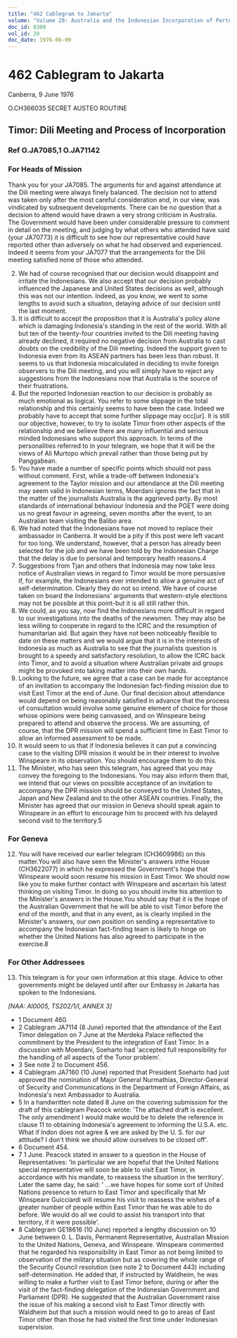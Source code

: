 ```yaml
---
title: "462 Cablegram to Jakarta"
volume: "Volume 20: Australia and the Indonesian Incorporation of Portuguese Timor, 1974-1976"
doc_id: 8300
vol_id: 20
doc_date: 1976-06-09
---
```


# 462 Cablegram to Jakarta

Canberra, 9 June 1976

O.CH366035 SECRET AUSTEO ROUTINE

## Timor: Dili Meeting and Process of Incorporation

### Ref O.JA7085,1 O.JA71142

### For Heads of Mission

Thank you for your JA7085. The arguments for and against attendance at the Dili meeting were always finely balanced. The decision not to attend was taken only after the most careful consideration and, in our view, was vindicated by subsequent developments. There can be no question that a decision to attend would have drawn a very strong criticism in Australia. The Government would have been under considerable pressure to comment in detail on the meeting, and judging by what others who attended have said (your JA70773) it is difficult to see how our representative could have reported other than adversely on what he had observed and experienced. Indeed it seems from your JA7077 that the arrangements for the Dili meeting satisfied none of those who attended.

  2. We had of course recognised that our decision would disappoint and irritate the Indonesians. We also accept that our decision probably influenced the Japanese and United States decisions as well, although this was not our intention. Indeed, as you know, we went to some lengths to avoid such a situation, delaying advice of our decision until the last moment.
  3. It is difficult to accept the proposition that it is Australia's policy alone which is damaging Indonesia's standing in the rest of the world. With all but ten of the twenty-four countries invited to the Dili meeting having already declined, it required no negative decision from Australia to cast doubts on the credibility of the Dili meeting. Indeed the support given to Indonesia even from its ASEAN partners has been less than robust. It seems to us that Indonesia miscalculated in deciding to invite foreign observers to the Dili meeting, and you will simply have to reject any suggestions from the Indonesians now that Australia is the source of their frustrations.
  4. But the reported Indonesian reaction to our decision is probably as much emotional as logical. You refer to some slippage in the total relationship and this certainly seems to have been the case. Indeed we probably have to accept that some further slippage may occ[ur]. It is still our objective, however, to try to isolate Timor from other aspects of the relationship and we believe there are many influential and serious minded Indonesians who support this approach. In terms of the personalities referred to in your telegram, we hope that it will be the views of Ali Murtopo which prevail rather than those being put by Panggabean.
  5. You have made a number of specific points which should not pass without comment. First, while a trade-off between Indonesia's agreement to the Taylor mission and our attendance at the Dili meeting may seem valid in Indonesian terms, Moerdani ignores the fact that in the matter of the journalists Australia is the aggrieved party. By most standards of international behaviour Indonesia and the PGET were doing us no great favour in agreeing, seven months after the event, to an Australian team visiting the Balibo area.
  6. We had noted that the Indonesians have not moved to replace their ambassador in Canberra. It would be a pity if this post were left vacant for too long. We understand, however, that a person has already been selected for the job and we have been told by the Indonesian Charge that the delay is due to personal and temporary health reasons.4
  7. Suggestions from Tjan and others that Indonesia may now take less notice of Australian views in regard to Timor would be more persuasive if, for example, the Indonesians ever intended to allow a genuine act of self-determination. Clearly they do not so intend. We have of course taken on board the Indonesians' arguments that western-style elections may not be possible at this point-but it is all still rather thin.
  8. We could, as you say, now find the Indonesians more difficult in regard to our investigations into the deaths of the newsmen. They may also be less willing to cooperate in regard to the ICRC and the resumption of humanitarian aid. But again they have not been noticeably flexible to date on these matters and we would argue that it is in the interests of Indonesia as much as Australia to see that the journalists question is brought to a speedy and satisfactory resolution, to allow the ICRC back into Timor, and to avoid a situation where Australian private aid groups might be provoked into taking matter into their own hands.
  9. Looking to the future, we agree that a case can be made for acceptance of an invitation to accompany the Indonesian fact-finding mission due to visit East Timor at the end of June. Our final decision about attendance would depend on being reasonably satisfied in advance that the process of consultation would involve some genuine element of choice for those whose opinions were being canvassed, and on Winspeare being prepared to attend and observe the process. We are assuming, of course, that the DPR mission will spend a sufficient time in East Timor to allow an informed assessment to be made.
  10. It would seem to us that if Indonesia believes it can put a convincing case to the visiting DPR mission it would be in their interest to involve Winspeare in its observation. You should encourage them to do this.
  11. The Minister, who has seen this telegram, has agreed that you may convey the foregoing to the Indonesians. You may also inform them that, we intend that our views on possible acceptance of an invitation to accompany the DPR mission should be conveyed to the United States, Japan and New Zealand and to the other ASEAN countries. Finally, the Minister has agreed that our mission in Geneva should speak again to Winspeare in an effort to encourage him to proceed with his delayed second visit to the territory.5



### For Geneva

  12. You will have received our earlier telegram (CH3609986) on this matter.You will also have seen the Minister's answers inthe House (CH3622077) in which he expressed the Government's hope that Winspeare would soon resume his mission in East Timor. We should now like you to make further contact with Winspeare and ascertain his latest thinking on visiting Timor. In doing so you should invite his attention to the Minister's answers in the House.You should say that it is the hope of the Australian Government that he will be able to visit Timor before the end of the month, and that in any event, as is clearly implied in the Minister's answers, our own position on sending a representative to accompany the Indonesian fact-finding team is likely to hinge on whether the United Nations has also agreed to participate in the exercise.8



### For Other Addressees

  13. This telegram is for your own information at this stage. Advice to other governments might be delayed until after our Embassy in Jakarta has spoken to the Indonesians.



_[NAA: Al0005, TS202/1/l, ANNEX 3]_

  * 1 Document 460.
  * 2 Cablegram JA7114 (8 June) reported that the attendance of the East Timor delegation on 7 June at the Merdeka Palace reflected the commitment by the President to the integration of East Timor. In a discussion with Moerdani, Soeharto had 'accepted full responsibility for the handling of all aspects of the Tunor problem'.
  * 3 See note 2 to Document 456.
  * 4 Cablegram JA7160 (10 June) reported that President Soeharto had just approved the nomination of Major General Nurmathias, Director-General of Security and Communications in the Department of Foreign Affairs, as Indonesia's next Ambassador to Australia.
  * 5 In a handwritten note dated 8 June on the covering submission for the draft of this cablegram Peacock wrote: 'The attached draft is excellent. The only amendment I would make would be to delete the reference in clause 11 to obtaining Indonesia's agreement to informing the U.S.A. etc. What if Indon does not agree &amp; we are asked by the U. S. for our attitude? I don't think we should allow ourselves to be closed off'.
  * 6 Document 454.
  * 7 1 June. Peacock stated in answer to a question in the House of Representatives: 'In particular we are hopeful that the United Nations special representative will soon be able to visit East Timor, in accordance with his mandate, to reassess the situation in the territory'. Later the same day, he said: ' ...we have hopes for some sort of United Nations presence to return to East Timor and specifically that Mr Winspeare Guicciardi will resume his visit to reassess the wishes of a greater number of people within East Timor than he was able to do before. We would do all we could to assist his transport into that territory, if it were possible'.
  * 8 Cablegram GE18616 (10 June) reported a lengthy discussion on 10 June between 0. L. Davis, Permanent Representative, Australian Mission to the United Nations, Geneva, and Winspeare. Winspeare commented that he regarded his responsibility in East Timor as not being limited to observation of the military situation but as covering the whole range of the Security Council resolution (see note 2 to Document 443) including self­-determination. He added that, if instructed by Waldheim, he was willing to make a further visit to East Timor before, during or after the visit of the fact-finding delegation of the Indonesian Government and Parliament (DPR). He suggested that the Australian Government raise the issue of his making a second visit to East Timor directly with Waldheim but that such a mission would need to go to areas of East Timor other than those he had visited the first time under Indonesian supervision.



